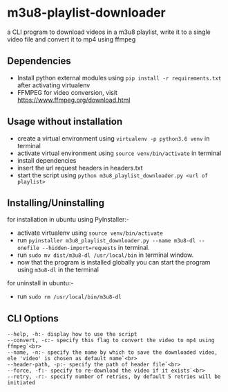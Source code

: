 # m3u8-playlist-downloader
a CLI program to download videos in a m3u8 playlist, write it to a single video file and convert it to mp4 using ffmpeg 

## Dependencies
- Install python external modules using `pip install -r requirements.txt` after activating virtualenv<br>
- FFMPEG for video conversion, visit https://www.ffmpeg.org/download.html<br>

## Usage without installation
- create a virtual environment using `virtualenv -p python3.6 venv` in terminal<br/>
- activate virtual environment using `source venv/bin/activate` in terminal<br/>
- install dependencies
- insert the url request headers in headers.txt<br/>
- start the script using `python m3u8_playlist_downloader.py <url of playlist>`

## Installing/Uninstalling
for installation in ubuntu using PyInstaller:-
- activate virtualenv using `source venv/bin/activate`
- run `pyinstaller m3u8_playlist_downloader.py --name m3u8-dl --onefile --hidden-import=requests` in terminal.
- run `sudo mv dist/m3u8-dl /usr/local/bin` in terminal window.
- now that the program is installed globally you can start the program using `m3u8-dl` in the terminal

for uninstall in ubuntu:-
- run `sudo rm /usr/local/bin/m3u8-dl`

## CLI Options
    --help, -h:- display how to use the script
    --convert, -c:- specify this flag to convert the video to mp4 using ffmpeg`<br>
    --name, -n:- specify the name by which to save the downloaded video, ele 'video' is chosen as default name`<br>
    --header-path, -p:- specify the path of header file`<br>
    --force, -f:- specify to re-download the video if it exists`<br>
    --retry, -r:- specify number of retries, by default 5 retries will be initiated